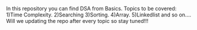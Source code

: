In this repository you can find DSA from Basics.
Topics to be covered:
1)Time Complexity.
2)Searching 
3)Sorting.
4)Array.
5)Linkedlist
and so on....
Will we updating the repo after every topic so stay tuned!!!
